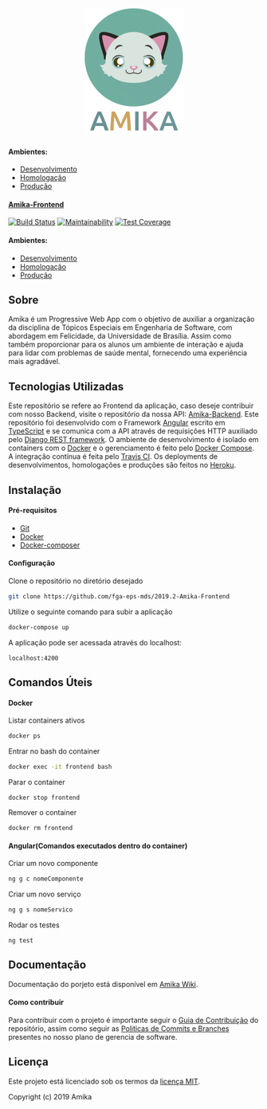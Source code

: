 <p align="center">
    <a src="https://fga-eps-mds.github.io/2019.2-Amika-Wiki/">
        <img src="https://raw.githubusercontent.com/fga-eps-mds/2019.2-Amika-Wiki/master/assets/img/AmikaComNome.png">
    </a>
</p>


#### Ambientes:
- [Desenvolvimento](https://amika-backend-dev.herokuapp.com/)
- [Homologação](https://amika-backend-stg.herokuapp.com/)
- [Produção](https://amika-backend.herokuapp.com/)

#### [Amika-Frontend](https://github.com/fga-eps-mds/2019.2-Amika-Frontend)
[![Build Status](https://travis-ci.org/fga-eps-mds/2019.2-Amika-Frontend.svg?branch=master)](https://travis-ci.org/fga-eps-mds/2019.2-Amika-Frontend)
[![Maintainability](https://api.codeclimate.com/v1/badges/e6c21399ba32b11ab1d1/maintainability)](https://codeclimate.com/github/fga-eps-mds/2019.2-Amika-Frontend/maintainability)
[![Test Coverage](https://api.codeclimate.com/v1/badges/e6c21399ba32b11ab1d1/test_coverage)](https://codeclimate.com/github/fga-eps-mds/2019.2-Amika-Frontend/test_coverage)

#### Ambientes:
- [Desenvolvimento](https://amika-dev.herokuapp.com/)
- [Homologação](https://amika-stg.herokuapp.com/)
- [Produção](https://amika-prod.herokuapp.com/)

## Sobre

Amika é um Progressive Web App com o objetivo de auxiliar a organização da disciplina de Tópicos Especiais em Engenharia de Software, com abordagem em Felicidade, da Universidade de Brasília. Assim como também proporcionar para os alunos um ambiente de interação e ajuda para lidar com problemas de saúde mental, fornecendo uma experiência mais agradável.

## Tecnologias Utilizadas

Este repositório se refere ao Frontend da aplicação, caso deseje contribuir com nosso Backend, visite o repositório da nossa API: [Amika-Backend](https://github.com/fga-eps-mds/2019.2-Amika-Backend). Este repositório foi desenvolvido com o Framework [Angular](https://angular.io) escrito em [TypeScript](https://www.typescriptlang.org) e se comunica com a API através de requisições HTTP auxiliado pelo [Django REST framework](https://www.django-rest-framework.org). O ambiente de desenvolvimento é isolado em containers com o [Docker](https://www.docker.com) e o gerenciamento é feito pelo [Docker Compose](https://docs.docker.com/compose/). A integração contínua é feita pelo [Travis CI](https://docs.travis-ci.com). Os deployments de desenvolvimentos, homologações e produções são feitos no [Heroku](https://devcenter.heroku.com).


## Instalação

  #### Pré-requisitos
  * [Git](https://git-scm.com/)
  * [Docker](https://www.docker.com/get-docker)
  * [Docker-composer](https://docs.docker.com/compose/install/#install-compose)

  #### Configuração

  Clone o repositório no diretório desejado
  ```bash
  git clone https://github.com/fga-eps-mds/2019.2-Amika-Frontend
  ```

  Utilize o seguinte comando para subir a aplicação
  ```bash
  docker-compose up
  ```

  A aplicação pode ser acessada através do localhost:
  ```
  localhost:4200
  ```
  
  
  ## Comandos Úteis

  #### Docker
  
  Listar containers ativos
  ```bash
  docker ps
  ```

  Entrar no bash do container
  ```bash
  docker exec -it frontend bash
  ```

  Parar o container
  ```
  docker stop frontend
  ```
  
  Remover o container
  ```
  docker rm frontend
  ```

  #### Angular(Comandos executados dentro do container)

  Criar um novo componente
  ```bash
  ng g c nomeComponente
  ```

  Criar um novo serviço
  ```bash
  ng g s nomeServico
  ```

  Rodar os testes
  ```
  ng test
  ```

## Documentação

Documentação do porjeto está disponível em [Amika Wiki](https://fga-eps-mds.github.io/2019.2-Amika-Wiki/#/).

#### Como contribuir
Para contribuir com o projeto é importante seguir o [Guia de Contribuição](https://github.com/fga-eps-mds/2019.2-Amika-Wiki/blob/master/.github/CONTRIBUTING.md) do repositório, assim como seguir as [Politicas de Commits e Branches](https://fga-eps-mds.github.io/2019.2-Amika-Wiki/#/docs/projeto/planogerencia) presentes no nosso plano de gerencia de software.

## Licença

Este projeto está licenciado sob os termos da [licença MIT](https://github.com/fga-eps-mds/2019.2-Amika-Wiki/blob/master/LICENSE).

Copyright (c) 2019 Amika

